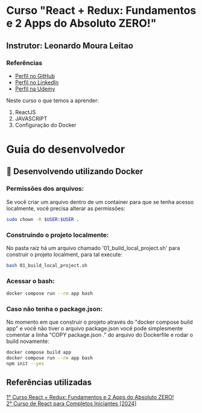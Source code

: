# Curso "React + Redux: Fundamentos e 2 Apps do Absoluto ZERO!"

## Instrutor: Leonardo Moura Leitao

### Referências
- [Perfil no GitHub](https://github.com/leonardomleitao)
- [Perfil no LinkedIn](https://www.linkedin.com/school/cod3r/)  
- [Perfil na Udemy](https://www.udemy.com/user/leonardomouraleitao/)  

Neste curso o que temos a aprender:  

1. ReactJS  
2. JAVASCRIPT  
2. Configuração do Docker  

# Guia do desenvolvedor

## 🐳 Desenvolvendo utilizando Docker

### Permissões dos arquivos:
Se você criar um arquivo dentro de um container para que se tenha acesso localmente, você precisa alterar as permissões:

```sh
sudo chown -R $USER:$USER .
```
### Construindo o projeto localmente:
No pasta raíz há um arquivo chamado '01_build_local_project.sh' para construir o projeto localment, para tal execute:

```sh
bash 01_build_local_project.sh
```

### Acessar o bash:
```sh
docker compose run --rm app bash
```

### Caso não tenha o package.json:
No momento em que construir o projeto através do "docker compose build app" e você não tiver o arquivo package.json você pode simplesmente comentar a linha "COPY package.json ." do arquivo do Dockerfile e rodar o build novamente:

```sh
docker compose build app
docker compose run --rm app bash
npm init --yes
```

## Referências utilizadas
[1° Curso React + Redux: Fundamentos e 2 Apps do Absoluto ZERO! ](https://www.udemy.com/course/react-redux-pt/)  
[2° Curso de React para Completos Iniciantes [2024]](https://github.com/claudimf/react_full_stack_club)  